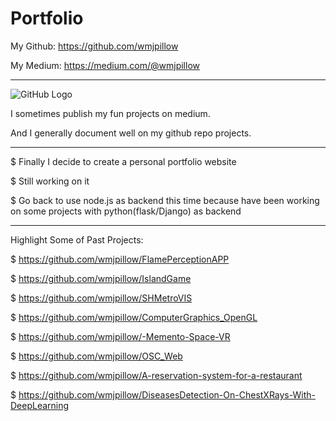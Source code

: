 # Portfolio

My Github:  https://github.com/wmjpillow 

My Medium:  https://medium.com/@wmjpillow

--------------------------------------------------

![GitHub Logo](/self.gif)

I sometimes publish my fun projects on medium. 

And I generally document well on my github repo projects.

--------------------------------------------------
$ Finally I decide to create a personal portfolio website

$ Still working on it

$ Go back to use node.js as backend this time because have been working on some projects with python(flask/Django) as backend

--------------------------------------------------
Highlight Some of Past Projects: 

$  https://github.com/wmjpillow/FlamePerceptionAPP

$  https://github.com/wmjpillow/IslandGame

$  https://github.com/wmjpillow/SHMetroVIS

$  https://github.com/wmjpillow/ComputerGraphics_OpenGL

$  https://github.com/wmjpillow/-Memento-Space-VR

$  https://github.com/wmjpillow/OSC_Web

$  https://github.com/wmjpillow/A-reservation-system-for-a-restaurant

$  https://github.com/wmjpillow/DiseasesDetection-On-ChestXRays-With-DeepLearning
